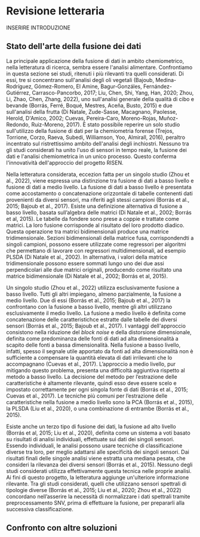 # Revisione letteraria

INSERIRE INTRODUZIONE

## Stato dell'arte della fusione dei dati

La principale applicazione della fusione di dati in ambito chemiometrico, nella letteratura di ricerca, sembra essere l'analisi alimentare. Confrontiamo in questa sezione sei studi, ritenuti i più rilevanti tra quelli considerati. Di essi, tre si concentrano sull'analisi degli oli vegetali (Bajoub, Medina-Rodríguez, Gómez-Romero, El Amine, Bagur-Gonzáles, Fernández-Gutiérrez, Carrasco-Pancorbo, 2017; Liu, Chen, Shi, Yang, Han, 2020; Zhou, Li, Zhao, Chen, Zhang, 2022), uno sull'analisi generale della qualità di cibo e bevande (Borrás, Ferré, Boqué, Mestres, Aceña, Busto, 2015) e due sull'analisi della frutta (Di Natale, Zude-Sasse, Macagnano, Paolesse, Herold, D'Amico, 2002; Cuevas, Pereira-Caro, Moreno-Rojas, Muñoz-Redondo, Ruiz-Moreno, 2017). È stato possibile reperire un solo studio sull'utilizzo della fusione di dati per la chemiometria forense (Trejos, Torrione, Corzo, Raeva, Subedi, Williamson, Yoo, Almirall, 2016), peraltro incentrato sul ristrettissimo ambito dell'analisi degli inchiostri. Nessuno tra gli studi considerati ha unito l'uso di sensori in tempo reale, la fusione dei dati e l'analisi chemiometrica in un unico processo. Questo conferma l'innovatività dell'approccio del progetto RISEN.

Nella letteratura considerata, eccezion fatta per un singolo studio (Zhou et al., 2022), viene espressa una distinzione tra fusione di dati a basso livello e fusione di dati a medio livello. La fusione di dati a basso livello è presentata come accostamento o concatenazione orizzontale di tabelle contenenti dati provenienti da diversi sensori, ma riferiti agli stessi campioni (Borrás et al., 2015; Bajoub et al., 2017). Esiste una definizione alternativa di fusione a basso livello, basata sull’algebra delle matrici (Di Natale et al., 2002; Borrás et al, 2015). Le tabelle da fondere sono prese a coppie e trattate come matrici. La loro fusione corrisponde al risultato del loro prodotto diadico. Questa operazione tra matrici bidimensionali produce una matrice tridimensionale. Sezioni bidimensionali della matrice fusa, corrispondendti a singoli campioni, possono essere utilizzate come regressori per algoritmi che permettano di lavorare con regressori multidimensionali, ad esempio PLSDA (Di Natale et al., 2002). In alternativa, i valori della matrice tridimensionale possono essere sommati lungo uno dei due assi perpendicolari alle due matrici originali, producendo come risultato una matrice bidimensionale (Di Natale et al., 2002; Borrás et al, 2015).

Un singolo studio (Zhou et al., 2022) utilizza esclusivamente fusione a basso livello. Tutti gli altri impiegano, almeno parzialmente, la fusione a medio livello. Due di essi (Borrás et al., 2015; Bajoub et al., 2017) la confrontano con la fusione a basso livello, mentre gli altri utilizzano esclusivamente il medio livello. La fusione a medio livello è definita come concatenazione delle caratteristichce estratte dalle tabelle dei diversi sensori (Borrás et al., 2015; Bajoub et al., 2017). I vantaggi dell'approccio consistono nella riduzione del *block noise* e della distorsione dimensionale, definita come predominanza delle fonti di dati ad alta dimensionalità a scapito delle fonti a bassa dimensionalità. Nella fusione a basso livello, infatti, spesso il segnale utile apportato da fonti ad alta dimensionalità non è sufficiente a compensare la quantità elevata di dati irrilevanti che lo accompagnano (Cuevas et al., 2017). L’approccio a medio livello, pur mitigando questo problema, presenta una difficoltà aggiuntiva rispetto al metodo a basso livello. La decisione del metodo per l’estrazione delle caratteristiche è altamente rilevante, quindi esso deve essere scelo e impostato correttamente per ogni singola fonte di dati (Borrás et al., 2015; Cuevas et al., 2017). Le tecniche più comuni per l’estrazione delle caratteristiche nella fusione a medio livello sono la PCA (Borrás et al., 2015), la PLSDA (Liu et al., 2020), o una combinazione di entrambe (Borrás et al., 2015).

Esiste anche un terzo tipo di fusione dei dati, la fusione ad alto livello (Borrás et al, 2015; Liu et al., 2020), definita come un sistema a voti basato su risultati di analisi individuali, effettuate sui dati dei singoli sensori. Essendo individuali, le analisi possono usare tecniche di classificazione diverse tra loro, per meglio adattarsi alle specificità dei singoli sensori. Dai risultati finali delle singole analisi viene estratta una mediana pesata, che consideri la rilevanza dei diversi sensori (Borrás et al., 2015). Nessuno degli studi considerati utilizza effettivamente questa tecnica nelle proprie analisi. Ai fini di questo progetto, la letteratura aggiunge un'ulteriore informazione rilevante. Tra gli studi considerati, quelli che utilizzano sensori spettrali di tipologie diverse (Borrás et al., 2015; Liu et al., 2020; Zhou et al., 2022) concordano nell’asserire la necessità di normalizzare i dati spettrali tramite preprocessamento SNV, prima di effettuare la fusione, per prepararli alla successiva classificazione.


## Confronto con altre soluzioni

